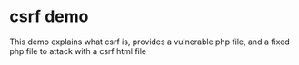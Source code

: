 # csrf demo

This demo explains what csrf is, provides a vulnerable php file, and a fixed php file to attack with a csrf html file
